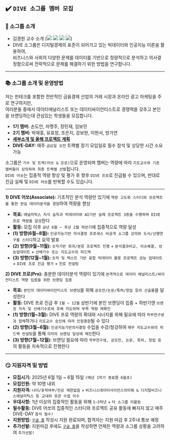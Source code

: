 ## ✔️ `DIVE 소그룹 멤버 모집`

### :office: 소그룹 소개
- 김경원 교수 소개 (<a href="https://sites.google.com/view/thekimk" target="_blank"><img src="https://img.shields.io/badge/Homepage-4285F4?style=flat-square&logo=Google&logoColor=white"/></a> <a href="https://scholar.google.com/citations?hl=ko&user=nHPe-4UAAAAJ&view_op=list_works&sortby=pubdate" target="_blank"><img src="https://img.shields.io/badge/Google Scholar-4285F4?style=flat-square&logo=Google Scholar&logoColor=white"/></a> <a href="https://www.youtube.com/channel/UCEYxJNI5dhnn_CdC9BEWTuA" target="_blank"><img src="https://img.shields.io/badge/YouTube-FF0000?style=flat-square&logo=YouTube&logoColor=white"/></a> <a href="https://github.com/thekimk" target="_blank"><img src="https://img.shields.io/badge/Github-181717?style=flat-square&logo=Github&logoColor=white"/></a>)
- DIVE 소그룹은 디지털경제의 표준이 되어가고 있는 빅데이터와 인공지능 이론을 활용하여,     
비즈니스와 사회의 다양한 문제를 데이터를 기반으로 정량적으로 분석하고 의사결정함으로써 전략적으로 문제를 해결하기 위한 방법을 연구합니다.    

---

### :books: 소그룹 소개 및 운영방법

저는 핀테크를 포함한 전반적인 금융경제 산업의 거래 시장과 온라인 광고 마케팅을 주로 연구하지만,     
여러분들 중에서 데이터애널리스트 또는 데이터싸이언티스트로 경쟁력을 갖추고 본인을 브랜딩하는데 관심있는 학생들을 모집합니다.     

- **1기 멤버:** 손도언, 차명주, 장민재, 임보민
- **2기 멤버:** 박재흥, 유효정, 조은지, 강보현, 이현서, 방가연
- [**세부소개 및 올해 프로젝트 계획**](https://github.com/thekimk/DEBA-Research/blob/main/%5BDocument%5D/DEBA_Introduction_20250101.pdf)
- **DIVE-DAY:** 매주 `금요일 오전` 트랙별 정기 모임일로 필수 참석 및 상당한 시간 소요 가능 
  
소그룹은 `기수 및 트랙(어쏘 & 프로)`으로 운영되며 멤버는 역량에 따라 `지도교수와 기존 멤버들이 상의하여 최종 트랙별 선발`됩니다.          
`DIVE 어쏘`는 집중적 역량 향상 및 평가 후 향후 `DIVE 프로`로 진급될 수 있으며, 반대로 진급 실패 및 `DIVE 어쏘`를 반복할 수도 있습니다.          

---

**1) DIVE 어쏘(Associate):** 기초적인 분석 역량만 있기에 `역량 고도화 스터디와 프로젝트를 통한 현실 데이터분석을 경험`하여 역량을 향상

- **목표:** `애널리틱스 지식 습득과 빅데이터와 AI기반 실제 프로젝트 3종을 수행하며 DIVE 프로 역량을 달성`한다
- **활동:** 모집 이후 `금년 6월 ~ 후년 2월 하반기`에 집중적으로 역량 달성
- **(1) 방향(6월~8월):** `인공지능기반 의사결정 프로세스 비공개 소그룹 강의와 도서/선행연구를 스터디`하고 요약 발표
- **(2) 방향(9월~11월):** `숫자기반 회귀/분류 프로젝트 진행` + `분석결과비교, 이슈해결, 성능업데이트` + `선배기수 또는 지도교수의 피드백`
- **(3) 방향(12월~1월):** `숫자 및 텍스트 기반 융합 빅데이터 활용 프로젝트 성능 업데이트` + `DIVE 프로 진급 평가` + `진로 컨설팅`

**2) DIVE 프로(Pro):** 충분한 데이터분석 역량이 있기에 `본격적으로 데이터 애널리스트/싸이언티스트 역량 입증을 위한 브랜딩 집중` 

- **목표:** `본인의 데이터싸이언티스트 브랜딩`을 위해 `공모전/논문/특허/창업 등의 산출물`을 달성한다
- **활동:** DIVE 프로 진급 후 `1월 ~ 12월` 상반기에 본인 브랜딩이 집중 + 하반기엔 `브랜징 지속 및 선배기수로써 후배 지도하며 부족 역량 재확인`
- **(1) 방향(1월~3월):** DIVE 프로 역량의 확대와 시너지를 위해 필요에 따라 `학부연구생과 함께`하거나 `지도교수 승인에 따라 인원충원`될 수 있다 
- **(2) 방향(3월~6월):** `인공지능기반의사결정` 수업을 수강/청강하여 `매주 지도교수와의 피드백 컨설팅`을 통해 `각자의 브랜딩 달성에 매진`한다
- **(3) 방향(7월~12월):** 브랜딩 필요에 따라 `학부연구생, 공모전, 논문, 특허, 창업 등`의 활동을 지속적으로 진행한다
  
---

### :smirk: 지원자격 및 방법

- **모집시기:** 2025년 6월 1일 ~ 6월 15일 `(매년 1학기 종료쯤 6월초)`
- **모집인원:** 약 10명 내외
- **지원자격:** `나이/휴학여부/전공 제한없음` + `비즈니스데이터사이언스의이해 & 디지털비즈니스애널리틱스 등 교내외 유관 수업 이수`
- **우대사항:** 1년 이상의 집중적인 활동을 위해 `1~3학년` + `타 소그룹 미활동`
- **필수활동:** DIVE 어쏘의 집중적인 스터디와 프로젝트 공유 활동에 빠지지 않고 매주 DIVE-DAY `참석 필수!`
- **지원방법:** [`구글 폼`](https://docs.google.com/forms/d/e/1FAIpQLScWGLWgGfGMFT8fkvSRSA-bgmcd6IUw1TA234tH05XEQOQCzw/viewform) 작성시 지원 완료되며, 합격자는 지원 마감 후 2주내 통보 예정
- **추가선발:** 지원마감 후에도 [`구글 폼`](https://docs.google.com/forms/d/e/1FAIpQLScWGLWgGfGMFT8fkvSRSA-bgmcd6IUw1TA234tH05XEQOQCzw/viewform)을 작성하면 언제든 역량과 소그룹 상황을 고려하여 `추가선발!`
